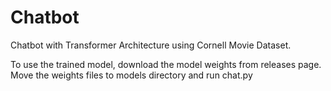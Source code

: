 # Chatbot
Chatbot with Transformer Architecture using Cornell Movie Dataset.

To use the trained model, download the model weights from releases page.
Move the weights files to models directory and run chat.py
